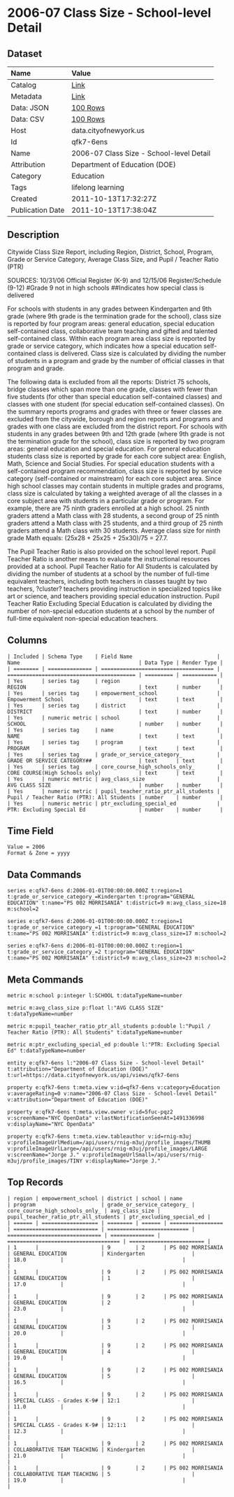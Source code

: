 # 2006-07 Class Size - School-level Detail

## Dataset

| Name | Value |
| :--- | :---- |
| Catalog | [Link](https://catalog.data.gov/dataset/2006-07-class-size-school-level-detail-383c2) |
| Metadata | [Link](https://data.cityofnewyork.us/api/views/qfk7-6ens) |
| Data: JSON | [100 Rows](https://data.cityofnewyork.us/api/views/qfk7-6ens/rows.json?max_rows=100) |
| Data: CSV | [100 Rows](https://data.cityofnewyork.us/api/views/qfk7-6ens/rows.csv?max_rows=100) |
| Host | data.cityofnewyork.us |
| Id | qfk7-6ens |
| Name | 2006-07 Class Size - School-level Detail |
| Attribution | Department of Education (DOE) |
| Category | Education |
| Tags | lifelong learning |
| Created | 2011-10-13T17:32:27Z |
| Publication Date | 2011-10-13T17:38:04Z |

## Description

Citywide Class Size Report, including Region, District, School, Program, Grade or Service Category, Average Class Size, and Pupil / Teacher Ratio (PTR) 

SOURCES: 10/31/06 Official Register (K-9) and 12/15/06 Register/Schedule (9-12)
#Grade 9 not in high schools
##Indicates how special class is delivered

For schools with students in any grades between Kindergarten and 9th grade (where 9th grade is the termination grade for the school), class size is reported by four program areas: general education, special education self-contained class, collaborative team teaching and gifted and talented self-contained class. Within each program area class size is reported by grade or service category, which indicates how a special education self-contained class is delivered. Class size is calculated by dividing the number of students in a program and grade by the number of official classes in that program and grade. 

The following data is excluded from all the reports: District 75 schools, bridge classes which span more than one grade, classes with fewer than five students (for other than special education self-contained classes) and classes with one student (for special education self-contained classes). On the summary reports programs and grades with three or fewer classes are excluded from the citywide, borough and region reports and programs and grades with one class are excluded from the district report. For schools with students in any grades between 9th and 12th grade (where 9th grade is not the termination grade for the school), class size is reported by two program areas: general education and special education. For general education students class size is reported by grade for each core subject area: English, Math, Science and Social Studies. For special education students with a self-contained program recommendation, class size is reported by service category (self-contained or mainstream) for each core subject area. Since high school classes may contain students in multiple grades and programs, class size is calculated by taking a weighted average of all the classes in a core subject area with students in a particular grade or program. For example, there are 75 ninth graders enrolled at a high school. 25 ninth graders attend a Math class with 28 students, a second group of 25 ninth graders attend a Math class with 25 students, and a third group of 25 ninth graders attend a Math class with 30 students. Average class size for ninth grade Math equals: (25x28 + 25x25 + 25x30)/75 = 27.7. 

The Pupil Teacher Ratio is also provided on the school level report. Pupil Teacher Ratio is another means to evaluate the instructional resources provided at a school. Pupil Teacher Ratio for All Students is calculated by dividing the number of students at a school by the number of full-time equivalent teachers, including both teachers in classes taught by two teachers, ?cluster? teachers providing instruction in specialized topics like art or science, and teachers providing special education instruction. Pupil Teacher Ratio Excluding Special Education is calculated by dividing the number of non-special education students at a school by the number of full-time equivalent non-special education teachers.

## Columns

```ls
| Included | Schema Type    | Field Name                           | Name                                      | Data Type | Render Type |
| ======== | ============== | ==================================== | ========================================= | ========= | =========== |
| Yes      | series tag     | region                               | REGION                                    | text      | number      |
| Yes      | series tag     | empowerment_school                   | Empowerment School                        | text      | text        |
| Yes      | series tag     | district                             | DISTRICT                                  | text      | number      |
| Yes      | numeric metric | school                               | SCHOOL                                    | number    | number      |
| Yes      | series tag     | name                                 | NAME                                      | text      | text        |
| Yes      | series tag     | program                              | PROGRAM                                   | text      | text        |
| Yes      | series tag     | grade_or_service_category_           | GRADE OR SERVICE CATEGORY##               | text      | text        |
| Yes      | series tag     | core_course_high_schools_only_       | CORE COURSE(High Schools only)            | text      | text        |
| Yes      | numeric metric | avg_class_size                       | AVG CLASS SIZE                            | number    | number      |
| Yes      | numeric metric | pupil_teacher_ratio_ptr_all_students | Pupil / Teacher Ratio (PTR): All Students | number    | number      |
| Yes      | numeric metric | ptr_excluding_special_ed             | PTR: Excluding Special Ed                 | number    | number      |
```

## Time Field

```ls
Value = 2006
Format & Zone = yyyy
```

## Data Commands

```ls
series e:qfk7-6ens d:2006-01-01T00:00:00.000Z t:region=1 t:grade_or_service_category_=Kindergarten t:program="GENERAL EDUCATION" t:name="PS 002 MORRISANIA" t:district=9 m:avg_class_size=18 m:school=2

series e:qfk7-6ens d:2006-01-01T00:00:00.000Z t:region=1 t:grade_or_service_category_=1 t:program="GENERAL EDUCATION" t:name="PS 002 MORRISANIA" t:district=9 m:avg_class_size=17 m:school=2

series e:qfk7-6ens d:2006-01-01T00:00:00.000Z t:region=1 t:grade_or_service_category_=2 t:program="GENERAL EDUCATION" t:name="PS 002 MORRISANIA" t:district=9 m:avg_class_size=23 m:school=2
```

## Meta Commands

```ls
metric m:school p:integer l:SCHOOL t:dataTypeName=number

metric m:avg_class_size p:float l:"AVG CLASS SIZE" t:dataTypeName=number

metric m:pupil_teacher_ratio_ptr_all_students p:double l:"Pupil / Teacher Ratio (PTR): All Students" t:dataTypeName=number

metric m:ptr_excluding_special_ed p:double l:"PTR: Excluding Special Ed" t:dataTypeName=number

entity e:qfk7-6ens l:"2006-07 Class Size - School-level Detail" t:attribution="Department of Education (DOE)" t:url=https://data.cityofnewyork.us/api/views/qfk7-6ens

property e:qfk7-6ens t:meta.view v:id=qfk7-6ens v:category=Education v:averageRating=0 v:name="2006-07 Class Size - School-level Detail" v:attribution="Department of Education (DOE)"

property e:qfk7-6ens t:meta.view.owner v:id=5fuc-pqz2 v:screenName="NYC OpenData" v:lastNotificationSeenAt=1491336998 v:displayName="NYC OpenData"

property e:qfk7-6ens t:meta.view.tableauthor v:id=rnig-m3uj v:profileImageUrlMedium=/api/users/rnig-m3uj/profile_images/THUMB v:profileImageUrlLarge=/api/users/rnig-m3uj/profile_images/LARGE v:screenName="Jorge J." v:profileImageUrlSmall=/api/users/rnig-m3uj/profile_images/TINY v:displayName="Jorge J."
```

## Top Records

```ls
| region | empowerment_school | district | school | name              | program                     | grade_or_service_category_ | core_course_high_schools_only_ | avg_class_size | pupil_teacher_ratio_ptr_all_students | ptr_excluding_special_ed | 
| ====== | ================== | ======== | ====== | ================= | =========================== | ========================== | ============================== | ============== | ==================================== | ======================== | 
| 1      |                    | 9        | 2      | PS 002 MORRISANIA | GENERAL EDUCATION           | Kindergarten               |                                | 18.0           |                                      |                          | 
| 1      |                    | 9        | 2      | PS 002 MORRISANIA | GENERAL EDUCATION           | 1                          |                                | 17.0           |                                      |                          | 
| 1      |                    | 9        | 2      | PS 002 MORRISANIA | GENERAL EDUCATION           | 2                          |                                | 23.0           |                                      |                          | 
| 1      |                    | 9        | 2      | PS 002 MORRISANIA | GENERAL EDUCATION           | 3                          |                                | 20.0           |                                      |                          | 
| 1      |                    | 9        | 2      | PS 002 MORRISANIA | GENERAL EDUCATION           | 4                          |                                | 19.0           |                                      |                          | 
| 1      |                    | 9        | 2      | PS 002 MORRISANIA | GENERAL EDUCATION           | 5                          |                                | 16.5           |                                      |                          | 
| 1      |                    | 9        | 2      | PS 002 MORRISANIA | SPECIAL CLASS - Grades K-9# | 12:1                       |                                | 11.0           |                                      |                          | 
| 1      |                    | 9        | 2      | PS 002 MORRISANIA | SPECIAL CLASS - Grades K-9# | 12:1:1                     |                                | 12.3           |                                      |                          | 
| 1      |                    | 9        | 2      | PS 002 MORRISANIA | COLLABORATIVE TEAM TEACHING | Kindergarten               |                                | 21.0           |                                      |                          | 
| 1      |                    | 9        | 2      | PS 002 MORRISANIA | COLLABORATIVE TEAM TEACHING | 5                          |                                | 19.0           |                                      |                          | 
```